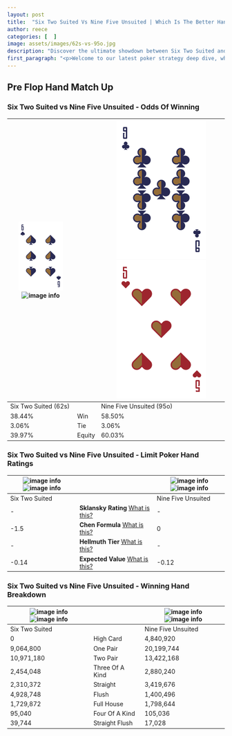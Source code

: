 ```yaml
---
layout: post
title:  "Six Two Suited Vs Nine Five Unsuited | Which Is The Better Hand In Poker? A Complete Guide"
author: reece
categories: [  ]
image: assets/images/62s-vs-95o.jpg
description: "Discover the ultimate showdown between Six Two Suited and Nine Five Unsuited in poker! Uncover the odds, strategies, and scenarios where one hand triumphs over the other. Get ready to up your poker game with this thrilling analysis."
first_paragraph: "<p>Welcome to our latest poker strategy deep dive, where we're pitting two distinct hands against each other in a high-stakes showdown: Six Two Suited vs Nine Five Unsuited.</p><p>In the dynamic world of poker, every decision counts, and knowing which hand holds the upper hand is key to your success at the table.</p><p>In this article, we'll dissect these two hands, explore the scenarios where one dominates the other, and equip you with the knowledge to make strategic choices that can tip the odds in your favor.</p><p>Get ready to unravel the intriguing dynamics of these poker hands and elevate your game to new heights.</p>"
---
```




[comment]: # (sp0)

## Pre Flop Hand Match Up

<div class="table hand-ratings" markdown="1"> 



### Six Two Suited vs Nine Five Unsuited - Odds Of Winning


    
| ![image info](assets/images/hand1/6.png) ![image info](assets/images/hand1/2s.png) |  | ![image info](assets/images/hand2/9.png) ![image info](assets/images/hand2/5o.png) |
| -------- | -------- | -------- |
| Six Two Suited (62s) |  | Nine Five Unsuited (95o) |
| 38.44% | Win | 58.50% |
| 3.06% | Tie | 3.06% |
| 39.97% | Equity | 60.03% |




[comment]: # (sp1)



### Six Two Suited vs Nine Five Unsuited - Limit Poker Hand Ratings


    
| ![image info](https://www.riverpairs.com/assets/images/hand1/6.png) ![image info](https://www.riverpairs.com/assets/images/hand1/2s.png) |  | ![image info](https://www.riverpairs.com/assets/images/hand2/9.png) ![image info](https://www.riverpairs.com/assets/images/hand2/5o.png) |
| -------- | -------- | -------- |
| Six Two Suited |  | Nine Five Unsuited |
| - | **Sklansky Rating** [What is this?](/sklansky-rating-explained) | - |
| -1.5 | **Chen Formula** [What is this?](/chen-formula-explained) | 0 |
| - | **Hellmuth Tier** [What is this?](/Hellmuth-tier-explained) | - |
| -0.14 | **Expected Value** [What is this?](/expected-value-explained) | -0.12 |




[comment]: # (sp2)



### Six Two Suited vs Nine Five Unsuited - Winning Hand Breakdown


    
| ![image info](https://www.riverpairs.com/assets/images/hand1/6.png) ![image info](https://www.riverpairs.com/assets/images/hand1/2s.png) |  | ![image info](https://www.riverpairs.com/assets/images/hand2/9.png) ![image info](https://www.riverpairs.com/assets/images/hand2/5o.png) |
| -------- | -------- | -------- |
| Six Two Suited |  | Nine Five Unsuited |
| 0 | High Card | 4,840,920 |
| 9,064,800 | One Pair | 20,199,744 |
| 10,971,180 | Two Pair | 13,422,168 |
| 2,454,048 | Three Of A Kind | 2,880,240 |
| 2,310,372 | Straight | 3,419,676 |
| 4,928,748 | Flush | 1,400,496 |
| 1,729,872 | Full House | 1,798,644 |
| 95,040 | Four Of A Kind | 105,036 |
| 39,744 | Straight Flush | 17,028 |




[comment]: # (sp3)



</div>

[comment]: # (sp4)



[comment]: # (sp5)

